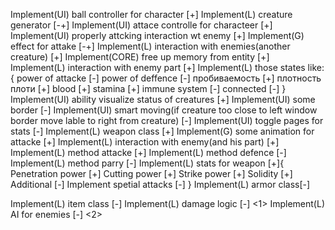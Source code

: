 Implement(UI) ball controller for character                 [+]
Implement(L) creature generator                             [-+]
    Implement(UI) attace controlle for characteer           [+]
    Implement(UI) properly attcking interaction wt enemy    [+]
    Implement(G)  effect for attake                         [-+]
    Implement(L) interaction with enemies(another creature) [+]
Implement(CORE) free up memory from entity                  [+]
    Implement(L) interaction with enemy part                [+]
    Implement(L) those states like: {
        power of attacke    [-]
        power of deffence   [-]
        пробиваемость       [+]
        плотность плоти     [+]
        blood               [+]
        stamina             [+]
        immune system       [-]
        connected           [-]
    }
Implement(UI) ability visualize status of creatures         [+]
    Implement(UI) some border   [-]
    Implement(UI) smart moving(if creature too close to left window border move lable to right from creature) [-]
    Implement(UI) toggle pages for stats [-]
Implement(L) weapon class [+]
    Implement(G) some animation for attacke [+]
    Implement(L) interaction with enemy(and his part) [+]
        Implement(L) method attacke [+]
        Implement(L) method defence [-]
        Implement(L) method parry   [-]
    Implement(L) stats for weapon  [+]{
        Penetration power [+]
        Cutting power [+]
        Strike power [+]
        Solidity    [+]
        Additional  [-]
    Implement spetial attacks [-]
    }
Implement(L) armor class[-]

Implement(L) item class [-]
Implement(L) damage logic [-] <1>
Implement(L) AI for enemies [-] <2>
